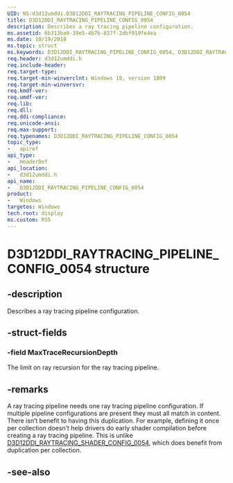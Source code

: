 ```yaml
---
UID: NS:d3d12umddi.D3D12DDI_RAYTRACING_PIPELINE_CONFIG_0054
title: D3D12DDI_RAYTRACING_PIPELINE_CONFIG_0054
description: Describes a ray tracing pipeline configuration.
ms.assetid: 6b313ba9-39e5-4b7b-837f-2dbf919fe4ea
ms.date: 10/19/2018
ms.topic: struct
ms.keywords: D3D12DDI_RAYTRACING_PIPELINE_CONFIG_0054, D3D12DDI_RAYTRACING_PIPELINE_CONFIG_0054, 
req.header: d3d12umddi.h
req.include-header:
req.target-type:
req.target-min-winverclnt: Windows 10, version 1809
req.target-min-winversvr:
req.kmdf-ver:
req.umdf-ver:
req.lib:
req.dll:
req.ddi-compliance:
req.unicode-ansi:
req.max-support:
req.typenames: D3D12DDI_RAYTRACING_PIPELINE_CONFIG_0054
topic_type: 
-	apiref
api_type: 
-	HeaderDef
api_location: 
-	d3d12umddi.h
api_name: 
-	D3D12DDI_RAYTRACING_PIPELINE_CONFIG_0054
product:
-	Windows
targetos: Windows
tech.root: display
ms.custom: RS5
---
```


# D3D12DDI_RAYTRACING_PIPELINE_CONFIG_0054 structure

## -description

Describes a ray tracing pipeline configuration.

## -struct-fields

### -field MaxTraceRecursionDepth

The limit on ray recursion for the ray tracing pipeline.

## -remarks

A ray tracing pipeline needs one ray tracing pipeline configuration. If multiple pipeline configurations are present they must all match in content.  There isn’t benefit to having this duplication. For example, defining it once per collection doesn’t help drivers do early shader compilation before creating a ray tracing pipeline. This is unlike [D3D12DDI_RAYTRACING_SHADER_CONFIG_0054](ns-d3d12umddi-d3d12ddi_raytracing_shader_config_0054.md), which does benefit from duplication per collection.

## -see-also
